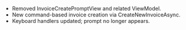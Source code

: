 - Removed InvoiceCreatePromptView and related ViewModel.
- New command-based invoice creation via CreateNewInvoiceAsync.
- Keyboard handlers updated; prompt no longer appears.
